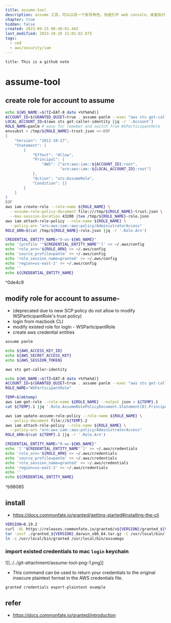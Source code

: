 ```yaml
---
title: assume-tool
description: assume 工具，可以以另一个账号角色，快速打开 web console，或者执行命令
chapter: true
hidden: false
created: 2023-09-15 09:40:01.442
last_modified: 2023-10-28 21:01:02.875
tags:
  - cmd
  - aws/security/iam
---
```


```ad-attention
title: This is a github note

```

# assume-tool

## create role for account to assume

```sh
echo ${WS_NAME:=$(TZ=EAT-8 date +%Y%m%d)}
ACCOUNT_ID=$(GRANTED_QUIET=true . assume panlm --exec "aws sts get-caller-identity" |jq -r '.Account')
LOCAL_ACCOUNT_ID=$(aws sts get-caller-identity |jq -r '.Account')
ROLE_NAME=panlm # easy for remeber and switch from WSParticipantRole
envsubst > /tmp/${ROLE_NAME}-trust.json <<-EOF
{
    "Version": "2012-10-17",
    "Statement": [
        {
            "Effect": "Allow",
            "Principal": {
                "AWS": ["arn:aws:iam::${ACCOUNT_ID}:root",
                        "arn:aws:iam::${LOCAL_ACCOUNT_ID}:root"]
            },
            "Action": "sts:AssumeRole",
            "Condition": {}
        }
    ]
}
EOF
aws iam create-role --role-name ${ROLE_NAME} \
  --assume-role-policy-document file:///tmp/${ROLE_NAME}-trust.json \
  --max-session-duration 43200 |tee /tmp/${ROLE_NAME}-role.json
aws iam attach-role-policy --role-name ${ROLE_NAME} \
  --policy-arn "arn:aws:iam::aws:policy/AdministratorAccess"
ROLE_ARN=$(cat /tmp/${ROLE_NAME}-role.json |jq -r '.Role.Arn')

CREDENTIAL_ENTITY_NAME="0-ws-${WS_NAME}"
echo '[profile '"$CREDENTIAL_ENTITY_NAME"']' >> ~/.aws/config
echo 'role_arn='${ROLE_ARN} >> ~/.aws/config
echo 'source_profile=panlm' >> ~/.aws/config
echo 'role_session_name=granted' >> ~/.aws/config
echo 'region=us-east-2' >> ~/.aws/config
echo ''
echo ${CREDENTIAL_ENTITY_NAME}

```

^0de4c9

## modify role for account to assume- 

- (deprecated due to new SCP policy do not allow to modify WSParticipantRole's trust policy)
- login from macbook CLI
- modify existed role for login - WSParticipantRole
- create aws credential entities

```sh
assume panlm

echo ${AWS_ACCESS_KEY_ID} 
echo ${AWS_SECRET_ACCESS_KEY}
echo ${AWS_SESSION_TOKEN}

aws sts get-caller-identity

```

```sh
echo ${WS_NAME:=$(TZ=EAT-8 date +%Y%m%d)}
ACCOUNT_ID=$(GRANTED_QUIET=true . assume panlm --exec "aws sts get-caller-identity" |jq -r '.Account')
ROLE_NAME="WSParticipantRole"

TEMP=$(mktemp)
aws iam get-role --role-name ${ROLE_NAME} --output json > ${TEMP}.1
cat ${TEMP}.1 |jq '.Role.AssumeRolePolicyDocument.Statement[0].Principal.AWS += ["arn:aws:iam::'"${ACCOUNT_ID}"':root"]' |jq -r '.Role.AssumeRolePolicyDocument' |tee ${TEMP}.2

aws iam update-assume-role-policy --role-name ${ROLE_NAME} \
  --policy-document file://${TEMP}.2
aws iam attach-role-policy --role-name ${ROLE_NAME} \
  --policy-arn "arn:aws:iam::aws:policy/AdministratorAccess"
ROLE_ARN=$(cat ${TEMP}.1 |jq -r '.Role.Arn')

CREDENTIAL_ENTITY_NAME="0-ws-${WS_NAME}"
echo '['"$CREDENTIAL_ENTITY_NAME"']' >> ~/.aws/credentials
echo 'role_arn='${ROLE_ARN} >> ~/.aws/credentials
echo 'source_profile=panlm' >> ~/.aws/credentials
echo 'role_session_name=granted' >> ~/.aws/credentials
echo 'region=us-east-2' >> ~/.aws/credentials
echo ''
echo ${CREDENTIAL_ENTITY_NAME}

```

^b98085

## install

- https://docs.commonfate.io/granted/getting-started#installing-the-cli
```sh
VERSION=0.19.2
curl -OL https://releases.commonfate.io/granted/v${VERSION}/granted_${VERSION}_darwin_x86_64.tar.gz
tar -zxvf ./granted_${VERSION}_darwin_x86_64.tar.gz -C /usr/local/bin/
ln -s /usr/local/bin/granted /usr/local/bin/assumego

```

### import existed credentials to mac `login` keychain

![[../../git-attachment/assume-tool-png-1.png]]

- This command can be used to return your credentials to the original insecure plaintext format in the AWS credentials file.
```sh
granted credentials export-plaintext example

```


## refer

- https://docs.commonfate.io/granted/introduction




